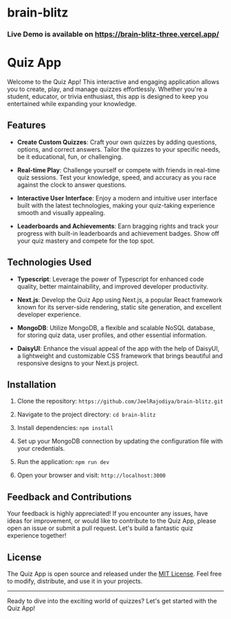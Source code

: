 # brain-blitz

### Live Demo is available on https://brain-blitz-three.vercel.app/

# Quiz App

Welcome to the Quiz App! This interactive and engaging application allows you to create, play, and manage quizzes effortlessly. Whether you're a student, educator, or trivia enthusiast, this app is designed to keep you entertained while expanding your knowledge.

## Features

- **Create Custom Quizzes**: Craft your own quizzes by adding questions, options, and correct answers. Tailor the quizzes to your specific needs, be it educational, fun, or challenging.

- **Real-time Play**: Challenge yourself or compete with friends in real-time quiz sessions. Test your knowledge, speed, and accuracy as you race against the clock to answer questions.

- **Interactive User Interface**: Enjoy a modern and intuitive user interface built with the latest technologies, making your quiz-taking experience smooth and visually appealing.

- **Leaderboards and Achievements**: Earn bragging rights and track your progress with built-in leaderboards and achievement badges. Show off your quiz mastery and compete for the top spot.

## Technologies Used

- **Typescript**: Leverage the power of Typescript for enhanced code quality, better maintainability, and improved developer productivity.

- **Next.js**: Develop the Quiz App using Next.js, a popular React framework known for its server-side rendering, static site generation, and excellent developer experience.

- **MongoDB**: Utilize MongoDB, a flexible and scalable NoSQL database, for storing quiz data, user profiles, and other essential information.

- **DaisyUI**: Enhance the visual appeal of the app with the help of DaisyUI, a lightweight and customizable CSS framework that brings beautiful and responsive designs to your Next.js project.

## Installation

1. Clone the repository: `https://github.com/JeelRajodiya/brain-blitz.git`

2. Navigate to the project directory: `cd brain-blitz`

3. Install dependencies: `npm install`

4. Set up your MongoDB connection by updating the configuration file with your credentials.

5. Run the application: `npm run dev`

6. Open your browser and visit: `http://localhost:3000`

## Feedback and Contributions

Your feedback is highly appreciated! If you encounter any issues, have ideas for improvement, or would like to contribute to the Quiz App, please open an issue or submit a pull request. Let's build a fantastic quiz experience together!

## License

The Quiz App is open source and released under the [MIT License](LICENSE). Feel free to modify, distribute, and use it in your projects.

---

Ready to dive into the exciting world of quizzes? Let's get started with the Quiz App!
